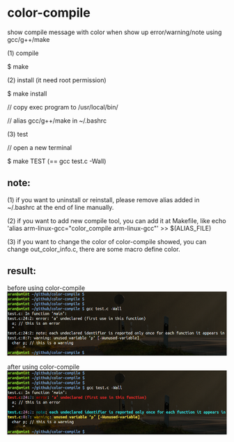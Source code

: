 color-compile
=============

show compile message with color when show up error/warning/note using gcc/g++/make

(1) compile

$ make

(2) install (it need root permission)

$ make install

// copy exec program to /usr/local/bin/

// alias gcc/g++/make in ~/.bashrc

(3) test

// open a new terminal

$ make TEST (== gcc test.c -Wall)

note:
-----
(1) if you want to uninstall or reinstall, please remove alias added in ~/.bashrc at the end of line manually.

(2) if you want to add new compile tool, you can add it at Makefile, like echo 'alias arm-linux-gcc="color_compile arm-linux-gcc"' >> $(ALIAS_FILE)

(3) if you want to change the color of color-compile showed, you can change out_color_info.c, there are some macro define color.

result:
-------
before using color-compile
![before using color-compile](https://github.com/chinaran/my-pictures/blob/master/color-compile/before.png)

after using color-compile
![after using color-compile](https://github.com/chinaran/my-pictures/blob/master/color-compile/after.png)
